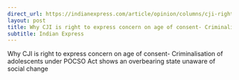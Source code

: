 ```yaml
---
direct_url: https://indianexpress.com/article/opinion/columns/cji-right-to-express-concern-age-of-consent-criminalisation-adolescents-pocso-act-8340931/
layout: post
title: Why CJI is right to express concern on age of consent- Criminalisation of adolescents under POCSO Act shows an overbearing state unaware of social change
subtitle: Indian Express
---
```


Why CJI is right to express concern on age of consent- Criminalisation of adolescents under POCSO Act shows an overbearing state unaware of social change